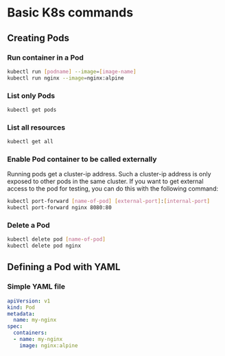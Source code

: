 # Basic K8s commands

## Creating Pods

### Run container in a Pod

```sh
kubectl run [podname] --image=[image-name]
kubectl run nginx --image=nginx:alpine
```

### List only Pods

```sh
kubectl get pods
```

### List all resources

```sh
kubectl get all
```

### Enable Pod container to be called externally

Running pods get a cluster-ip address. Such a cluster-ip address is only exposed to other pods in the same cluster. If you want to get external access to the pod for testing, you can do this with the following command:

```sh
kubectl port-forward [name-of-pod] [external-port]:[internal-port]
kubectl port-forward nginx 8080:80
```

### Delete a Pod

```sh
kubectl delete pod [name-of-pod]
kubectl delete pod nginx
```

## Defining a Pod with YAML

### Simple YAML file

```yaml
apiVersion: v1
kind: Pod
metadata:
  name: my-nginx
spec:
  containers:
  - name: my-nginx
    image: nginx:alpine
```
